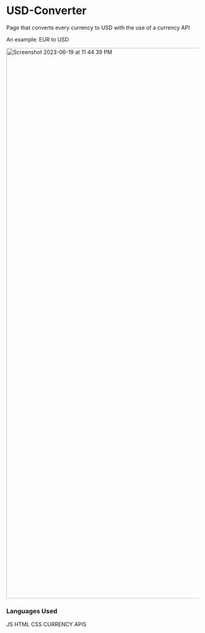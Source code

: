 # USD-Converter
Page that converts every currency to USD with the use of a currency API

An example: 
EUR to USD 

<img width="1440" alt="Screenshot 2023-06-19 at 11 44 39 PM" src="https://github.com/MARYANNE67/USD-Converter/assets/93769788/db4eac02-8ee1-4150-a3cc-61e5e2146b02">

### Languages Used
JS
HTML
CSS 
CURRENCY APIS
